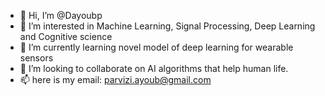 - 👋 Hi, I’m @Dayoubp
- 👀 I’m interested in Machine Learning, Signal Processing, Deep Learning and Cognitive science
- 🌱 I’m currently learning novel model of deep learning for wearable sensors
- 💞️ I’m looking to collaborate on AI algorithms that help human life.
- 📫 here is my email: parvizi.ayoub@gmail.com

<!---
Dayoubp/Dayoubp is a ✨ special ✨ repository because its `README.md` (this file) appears on your GitHub profile.
You can click the Preview link to take a look at your changes.
--->

